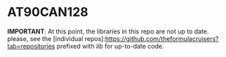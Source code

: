 # AT90CAN128

**IMPORTANT**: At this point, the libraries in this repo are not up to date. please, see the [individual repos]:https://github.com/theformulacruisers?tab=repositories prefixed with *lib* for up-to-date code.

